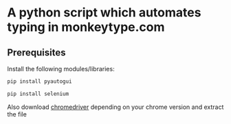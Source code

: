# A python script which automates typing in monkeytype.com
## Prerequisites
Install the following modules/libraries: 
```bash
pip install pyautogui
```
```bash
pip install selenium
```
Also download [chromedriver](https://chromedriver.chromium.org/downloads) depending on your chrome version and extract the file 
